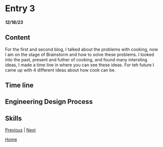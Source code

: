 # Entry 3
##### 12/18/23

## Content 
For the first and second blog, I talked about the problems with cooking, now I am on the stage of Brainstorm and how to solve these problems. I looked into the past, present and futher of cooking, and found many intersting ideas, I made a time line in where you can see these ideas. For teh future I came up with 4 different ideas about how cook can be.

## Time line
## Engineering Design Process

## Skills 






[Previous](entry02.md) | [Next](entry04.md)

[Home](../README.md)
